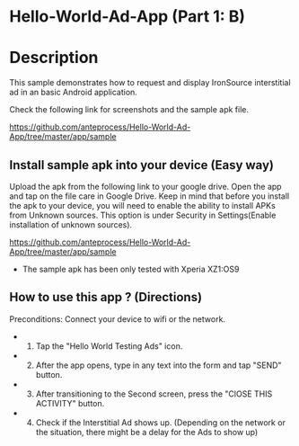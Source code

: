 # Hello-World-Ad-App (Part 1: B)
# Description
This sample demonstrates how to request and display IronSource interstitial ad in an basic Android application. 

Check the following link for screenshots and the sample apk file. 

https://github.com/anteprocess/Hello-World-Ad-App/tree/master/app/sample

Install sample apk into your device (Easy way)
------
Upload the apk from the following link to your google drive. Open the app and tap on the file care in Google Drive. 
Keep in mind that before you install the apk to your device, you will need to enable the ability to install APKs from Unknown sources. This option is under Security in Settings(Enable installation of unknown sources).

https://github.com/anteprocess/Hello-World-Ad-App/tree/master/app/sample

* The sample apk has been only tested with Xperia XZ1:OS9


How to use this app ? (Directions)
------
Preconditions: Connect your device to wifi or the network.
* 1. Tap the "Hello World Testing Ads" icon. 
* 2. After the app opens, type in any text into the form and tap "SEND" button.
* 3. After transitioning to the Second screen, press the "ClOSE THIS ACTIVITY" button.
* 4. Check if the Interstitial Ad shows up. 
(Depending on the network or the situation, there might be a delay for the Ads to show up)
